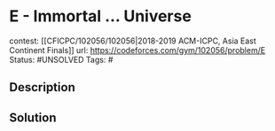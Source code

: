# E - Immortal … Universe

contest: [[CFICPC/102056/102056|2018-2019 ACM-ICPC, Asia East Continent Finals]]
url: https://codeforces.com/gym/102056/problem/E
Status: #UNSOLVED
Tags: #

## Description

## Solution

